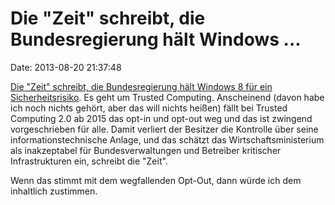 Die \"Zeit\" schreibt, die Bundesregierung hält Windows \...
============================================================

Date: 2013-08-20 21:37:48

[Die \"Zeit\" schreibt, die Bundesregierung hält Windows 8 für ein
Sicherheitsrisiko](http://www.zeit.de/digital/datenschutz/2013-08/trusted-computing-microsoft-windows-8-nsa).
Es geht um Trusted Computing. Anscheinend (davon habe ich noch nichts
gehört, aber das will nichts heißen) fällt bei Trusted Computing 2.0 ab
2015 das opt-in und opt-out weg und das ist zwingend vorgeschrieben für
alle. Damit verliert der Besitzer die Kontrolle über seine
informationstechnische Anlage, und das schätzt das
Wirtschaftsministerium als inakzeptabel für Bundesverwaltungen und
Betreiber kritischer Infrastrukturen ein, schreibt die \"Zeit\".

Wenn das stimmt mit dem wegfallenden Opt-Out, dann würde ich dem
inhaltlich zustimmen.
